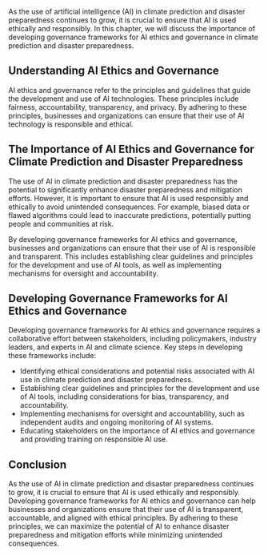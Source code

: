

As the use of artificial intelligence (AI) in climate prediction and disaster preparedness continues to grow, it is crucial to ensure that AI is used ethically and responsibly. In this chapter, we will discuss the importance of developing governance frameworks for AI ethics and governance in climate prediction and disaster preparedness.

Understanding AI Ethics and Governance
--------------------------------------

AI ethics and governance refer to the principles and guidelines that guide the development and use of AI technologies. These principles include fairness, accountability, transparency, and privacy. By adhering to these principles, businesses and organizations can ensure that their use of AI technology is responsible and ethical.

The Importance of AI Ethics and Governance for Climate Prediction and Disaster Preparedness
-------------------------------------------------------------------------------------------

The use of AI in climate prediction and disaster preparedness has the potential to significantly enhance disaster preparedness and mitigation efforts. However, it is important to ensure that AI is used responsibly and ethically to avoid unintended consequences. For example, biased data or flawed algorithms could lead to inaccurate predictions, potentially putting people and communities at risk.

By developing governance frameworks for AI ethics and governance, businesses and organizations can ensure that their use of AI is responsible and transparent. This includes establishing clear guidelines and principles for the development and use of AI tools, as well as implementing mechanisms for oversight and accountability.

Developing Governance Frameworks for AI Ethics and Governance
-------------------------------------------------------------

Developing governance frameworks for AI ethics and governance requires a collaborative effort between stakeholders, including policymakers, industry leaders, and experts in AI and climate science. Key steps in developing these frameworks include:

* Identifying ethical considerations and potential risks associated with AI use in climate prediction and disaster preparedness.
* Establishing clear guidelines and principles for the development and use of AI tools, including considerations for bias, transparency, and accountability.
* Implementing mechanisms for oversight and accountability, such as independent audits and ongoing monitoring of AI systems.
* Educating stakeholders on the importance of AI ethics and governance and providing training on responsible AI use.

Conclusion
----------

As the use of AI in climate prediction and disaster preparedness continues to grow, it is crucial to ensure that AI is used ethically and responsibly. Developing governance frameworks for AI ethics and governance can help businesses and organizations ensure that their use of AI is transparent, accountable, and aligned with ethical principles. By adhering to these principles, we can maximize the potential of AI to enhance disaster preparedness and mitigation efforts while minimizing unintended consequences.
